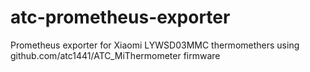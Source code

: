 # atc-prometheus-exporter
Prometheus exporter for Xiaomi LYWSD03MMC thermomethers using github.com/atc1441/ATC_MiThermometer firmware
